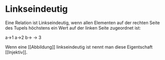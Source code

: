 # Linkseindeutig
Eine Relation ist Linkseindeutig, wenn allen Elementen auf der rechten Seite des Tupels höchstens ein Wert auf der linken Seite zugeordnet ist:

a->1
a->2
b->
  -> 3
	 
Wenn eine [[Abbildung]] linkseindeutig ist nennt man diese Eigentschaft [[Injektiv]].